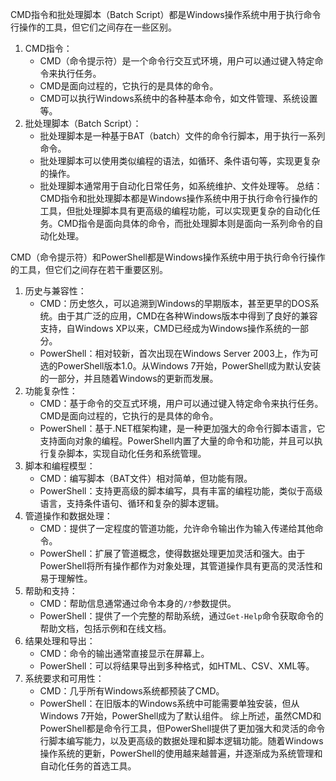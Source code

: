  CMD指令和批处理脚本（Batch Script）都是Windows操作系统中用于执行命令行操作的工具，但它们之间存在一些区别。
1. CMD指令：
   - CMD（命令提示符）是一个命令行交互式环境，用户可以通过键入特定命令来执行任务。
   - CMD是面向过程的，它执行的是具体的命令。
   - CMD可以执行Windows系统中的各种基本命令，如文件管理、系统设置等。
2. 批处理脚本（Batch Script）：
   - 批处理脚本是一种基于BAT（batch）文件的命令行脚本，用于执行一系列命令。
   - 批处理脚本可以使用类似编程的语法，如循环、条件语句等，实现更复杂的操作。
   - 批处理脚本通常用于自动化日常任务，如系统维护、文件处理等。
总结：
CMD指令和批处理脚本都是Windows操作系统中用于执行命令行操作的工具，但批处理脚本具有更高级的编程功能，可以实现更复杂的自动化任务。CMD指令是面向具体的命令，而批处理脚本则是面向一系列命令的自动化处理。

 CMD（命令提示符）和PowerShell都是Windows操作系统中用于执行命令行操作的工具，但它们之间存在若干重要区别。
1. 历史与兼容性：
   - CMD：历史悠久，可以追溯到Windows的早期版本，甚至更早的DOS系统。由于其广泛的应用，CMD在各种Windows版本中得到了良好的兼容支持，自Windows XP以来，CMD已经成为Windows操作系统的一部分。
   - PowerShell：相对较新，首次出现在Windows Server 2003上，作为可选的PowerShell版本1.0。从Windows 7开始，PowerShell成为默认安装的一部分，并且随着Windows的更新而发展。
2. 功能复杂性：
   - CMD：基于命令的交互式环境，用户可以通过键入特定命令来执行任务。CMD是面向过程的，它执行的是具体的命令。
   - PowerShell：基于.NET框架构建，是一种更加强大的命令行脚本语言，它支持面向对象的编程。PowerShell内置了大量的命令和功能，并且可以执行复杂脚本，实现自动化任务和系统管理。
3. 脚本和编程模型：
   - CMD：编写脚本（BAT文件）相对简单，但功能有限。
   - PowerShell：支持更高级的脚本编写，具有丰富的编程功能，类似于高级语言，支持条件语句、循环和复杂的脚本逻辑。
4. 管道操作和数据处理：
   - CMD：提供了一定程度的管道功能，允许命令输出作为输入传递给其他命令。
   - PowerShell：扩展了管道概念，使得数据处理更加灵活和强大。由于PowerShell将所有操作都作为对象处理，其管道操作具有更高的灵活性和易于理解性。
5. 帮助和支持：
   - CMD：帮助信息通常通过命令本身的`/?`参数提供。
   - PowerShell：提供了一个完整的帮助系统，通过`Get-Help`命令获取命令的帮助文档，包括示例和在线文档。
6. 结果处理和导出：
   - CMD：命令的输出通常直接显示在屏幕上。
   - PowerShell：可以将结果导出到多种格式，如HTML、CSV、XML等。
7. 系统要求和可用性：
   - CMD：几乎所有Windows系统都预装了CMD。
   - PowerShell：在旧版本的Windows系统中可能需要单独安装，但从Windows 7开始，PowerShell成为了默认组件。
综上所述，虽然CMD和PowerShell都是命令行工具，但PowerShell提供了更加强大和灵活的命令行脚本编写能力，以及更高级的数据处理和脚本逻辑功能。随着Windows操作系统的更新，PowerShell的使用越来越普遍，并逐渐成为系统管理和自动化任务的首选工具。
